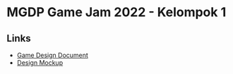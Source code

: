 # MGDP Game Jam 2022 - Kelompok 1

## Links
- [Game Design Document](https://docs.google.com/document/d/1uqJONmHChw2VGbxa6VH6nO3s3EqZUpUA6jIw7Huc1yY/edit)
- [Design Mockup](https://www.figma.com/file/E6wGzjtkRzbL3F7XnK3BRF/Rythm-Game?node-id=0%3A1)
